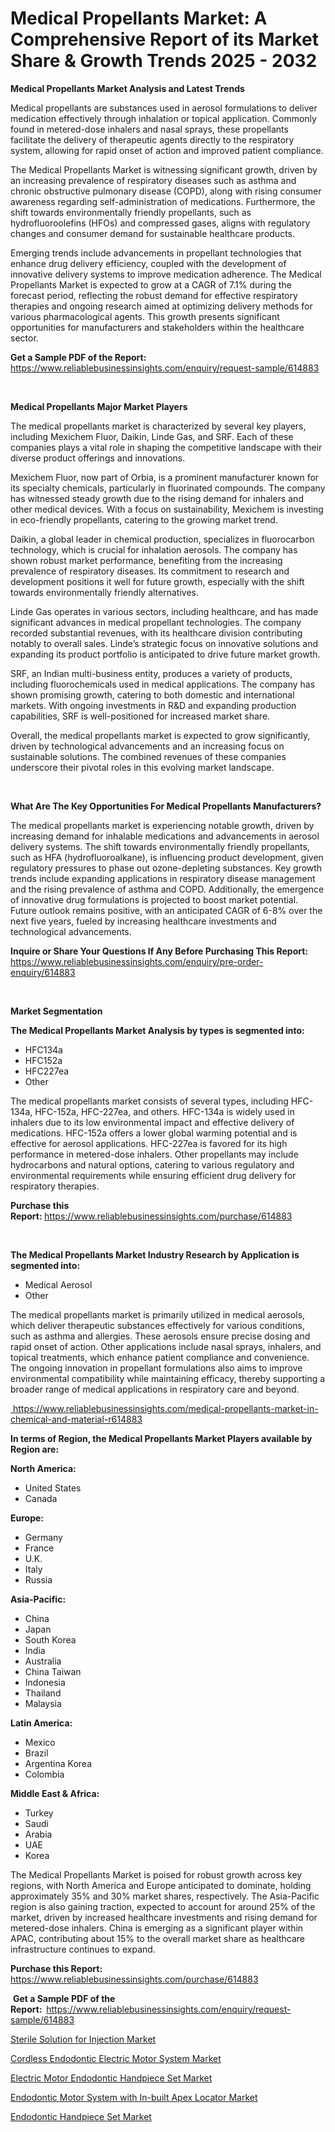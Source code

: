 <p><h1>Medical Propellants Market: A Comprehensive Report of its Market Share & Growth Trends 2025 - 2032</h1></p><p><strong>Medical Propellants Market Analysis and Latest Trends</strong></p>
<p><p>Medical propellants are substances used in aerosol formulations to deliver medication effectively through inhalation or topical application. Commonly found in metered-dose inhalers and nasal sprays, these propellants facilitate the delivery of therapeutic agents directly to the respiratory system, allowing for rapid onset of action and improved patient compliance. </p><p>The Medical Propellants Market is witnessing significant growth, driven by an increasing prevalence of respiratory diseases such as asthma and chronic obstructive pulmonary disease (COPD), along with rising consumer awareness regarding self-administration of medications. Furthermore, the shift towards environmentally friendly propellants, such as hydrofluoroolefins (HFOs) and compressed gases, aligns with regulatory changes and consumer demand for sustainable healthcare products. </p><p>Emerging trends include advancements in propellant technologies that enhance drug delivery efficiency, coupled with the development of innovative delivery systems to improve medication adherence. The Medical Propellants Market is expected to grow at a CAGR of 7.1% during the forecast period, reflecting the robust demand for effective respiratory therapies and ongoing research aimed at optimizing delivery methods for various pharmacological agents. This growth presents significant opportunities for manufacturers and stakeholders within the healthcare sector.</p></p>
<p><strong>Get a Sample PDF of the Report:&nbsp;</strong> <a href="https://www.reliablebusinessinsights.com/enquiry/request-sample/614883?utm_campaign=62&utm_medium=2&utm_source=Github&utm_content=ia&utm_term=24032025&utm_id=medical-propellants">https://www.reliablebusinessinsights.com/enquiry/request-sample/614883</a></p>
<p>&nbsp;</p>
<p><strong>Medical Propellants Major Market Players</strong></p>
<p><p>The medical propellants market is characterized by several key players, including Mexichem Fluor, Daikin, Linde Gas, and SRF. Each of these companies plays a vital role in shaping the competitive landscape with their diverse product offerings and innovations.</p><p>Mexichem Fluor, now part of Orbia, is a prominent manufacturer known for its specialty chemicals, particularly in fluorinated compounds. The company has witnessed steady growth due to the rising demand for inhalers and other medical devices. With a focus on sustainability, Mexichem is investing in eco-friendly propellants, catering to the growing market trend.</p><p>Daikin, a global leader in chemical production, specializes in fluorocarbon technology, which is crucial for inhalation aerosols. The company has shown robust market performance, benefiting from the increasing prevalence of respiratory diseases. Its commitment to research and development positions it well for future growth, especially with the shift towards environmentally friendly alternatives.</p><p>Linde Gas operates in various sectors, including healthcare, and has made significant advances in medical propellant technologies. The company recorded substantial revenues, with its healthcare division contributing notably to overall sales. Linde’s strategic focus on innovative solutions and expanding its product portfolio is anticipated to drive future market growth.</p><p>SRF, an Indian multi-business entity, produces a variety of products, including fluorochemicals used in medical applications. The company has shown promising growth, catering to both domestic and international markets. With ongoing investments in R&D and expanding production capabilities, SRF is well-positioned for increased market share.</p><p>Overall, the medical propellants market is expected to grow significantly, driven by technological advancements and an increasing focus on sustainable solutions. The combined revenues of these companies underscore their pivotal roles in this evolving market landscape.</p></p>
<p>&nbsp;</p>
<p><strong>What Are The Key Opportunities For Medical Propellants Manufacturers?</strong></p>
<p><p>The medical propellants market is experiencing notable growth, driven by increasing demand for inhalable medications and advancements in aerosol delivery systems. The shift towards environmentally friendly propellants, such as HFA (hydrofluoroalkane), is influencing product development, given regulatory pressures to phase out ozone-depleting substances. Key growth trends include expanding applications in respiratory disease management and the rising prevalence of asthma and COPD. Additionally, the emergence of innovative drug formulations is projected to boost market potential. Future outlook remains positive, with an anticipated CAGR of 6-8% over the next five years, fueled by increasing healthcare investments and technological advancements.</p></p>
<p><strong>Inquire or Share Your Questions If Any Before Purchasing This Report:</strong> <a href="https://www.reliablebusinessinsights.com/enquiry/pre-order-enquiry/614883?utm_campaign=62&utm_medium=2&utm_source=Github&utm_content=ia&utm_term=24032025&utm_id=medical-propellants">https://www.reliablebusinessinsights.com/enquiry/pre-order-enquiry/614883</a></p>
<p>&nbsp;</p>
<p><strong>Market Segmentation</strong></p>
<p><strong>The Medical Propellants Market Analysis by types is segmented into:</strong></p>
<p><ul><li>HFC134a</li><li>HFC152a</li><li>HFC227ea</li><li>Other</li></ul></p>
<p><p>The medical propellants market consists of several types, including HFC-134a, HFC-152a, HFC-227ea, and others. HFC-134a is widely used in inhalers due to its low environmental impact and effective delivery of medications. HFC-152a offers a lower global warming potential and is effective for aerosol applications. HFC-227ea is favored for its high performance in metered-dose inhalers. Other propellants may include hydrocarbons and natural options, catering to various regulatory and environmental requirements while ensuring efficient drug delivery for respiratory therapies.</p></p>
<p><strong>Purchase this Report:&nbsp;</strong><a href="https://www.reliablebusinessinsights.com/purchase/614883?utm_campaign=62&utm_medium=2&utm_source=Github&utm_content=ia&utm_term=24032025&utm_id=medical-propellants">https://www.reliablebusinessinsights.com/purchase/614883</a></p>
<p>&nbsp;</p>
<p><strong>The Medical Propellants Market Industry Research by Application is segmented into:</strong></p>
<p><ul><li>Medical Aerosol</li><li>Other</li></ul></p>
<p><p>The medical propellants market is primarily utilized in medical aerosols, which deliver therapeutic substances effectively for various conditions, such as asthma and allergies. These aerosols ensure precise dosing and rapid onset of action. Other applications include nasal sprays, inhalers, and topical treatments, which enhance patient compliance and convenience. The ongoing innovation in propellant formulations also aims to improve environmental compatibility while maintaining efficacy, thereby supporting a broader range of medical applications in respiratory care and beyond.</p></p>
<p><a href="https://www.reliablebusinessinsights.com/medical-propellants-market-in-chemical-and-material-r614883?utm_campaign=62&utm_medium=2&utm_source=Github&utm_content=ia&utm_term=24032025&utm_id=medical-propellants">&nbsp;https://www.reliablebusinessinsights.com/medical-propellants-market-in-chemical-and-material-r614883</a></p>
<p><strong>In terms of Region, the Medical Propellants Market Players available by Region are:</strong></p>
<p>
    <p> <strong> North America: </strong>
        <ul>
            <li>United States</li>
            <li>Canada</li>
        </ul>
        </p> 
    <p> <strong> Europe: </strong>
        <ul>
            <li>Germany</li>
            <li>France</li>
            <li>U.K.</li>
            <li>Italy</li>
            <li>Russia</li>
        </ul>
        </p> 
    <p> <strong> Asia-Pacific: </strong>
        <ul>
            <li>China</li>
            <li>Japan</li>
            <li>South Korea</li>
            <li>India</li>
            <li>Australia</li>
            <li>China Taiwan</li>
            <li>Indonesia</li>
            <li>Thailand</li>
            <li>Malaysia</li>
        </ul>
        </p> 
    <p> <strong> Latin America: </strong>
        <ul>
            <li>Mexico</li>
            <li>Brazil</li>
            <li>Argentina Korea</li>
            <li>Colombia</li>
        </ul>
        </p> 
    <p> <strong> Middle East & Africa: </strong>
        <ul>
            <li>Turkey</li>
            <li>Saudi</li>
            <li>Arabia</li>
            <li>UAE</li>
            <li>Korea</li>
        </ul>
    </p>
    </p>
<p><p>The Medical Propellants Market is poised for robust growth across key regions, with North America and Europe anticipated to dominate, holding approximately 35% and 30% market shares, respectively. The Asia-Pacific region is also gaining traction, expected to account for around 25% of the market, driven by increased healthcare investments and rising demand for metered-dose inhalers. China is emerging as a significant player within APAC, contributing about 15% to the overall market share as healthcare infrastructure continues to expand.</p></p>
<p><strong>Purchase this Report: </strong><a href="https://www.reliablebusinessinsights.com/purchase/614883?utm_campaign=62&utm_medium=2&utm_source=Github&utm_content=ia&utm_term=24032025&utm_id=medical-propellants">https://www.reliablebusinessinsights.com/purchase/614883</a></p>
<p>&nbsp;<strong>Get a Sample PDF of the Report:&nbsp;&nbsp;</strong><a href="https://www.reliablebusinessinsights.com/enquiry/request-sample/614883?utm_campaign=62&utm_medium=2&utm_source=Github&utm_content=ia&utm_term=24032025&utm_id=medical-propellants">https://www.reliablebusinessinsights.com/enquiry/request-sample/614883</a></p>
<p><strong></strong></p>
<p><p><a href="https://github.com/marteyfito9/Market-Research-Report-List-1/blob/main/sterile-solution-for-injection-market.md?utm_campaign=62&utm_medium=2&utm_source=Github&utm_content=ia&utm_term=24032025&utm_id=medical-propellants">Sterile Solution for Injection Market</a></p><p><a href="https://github.com/fungkychiman/Market-Research-Report-List-1/blob/main/cordless-endodontic-electric-motor-system-market.md?utm_campaign=62&utm_medium=2&utm_source=Github&utm_content=ia&utm_term=24032025&utm_id=medical-propellants">Cordless Endodontic Electric Motor System Market</a></p><p><a href="https://github.com/olesjaquah/Market-Research-Report-List-1/blob/main/electric-motor-endodontic-handpiece-set-market.md?utm_campaign=62&utm_medium=2&utm_source=Github&utm_content=ia&utm_term=24032025&utm_id=medical-propellants">Electric Motor Endodontic Handpiece Set Market</a></p><p><a href="https://github.com/seppelharjap/Market-Research-Report-List-1/blob/main/endodontic-motor-system-with-in-built-apex-locator-market.md?utm_campaign=62&utm_medium=2&utm_source=Github&utm_content=ia&utm_term=24032025&utm_id=medical-propellants">Endodontic Motor System with In-built Apex Locator Market</a></p><p><a href="https://github.com/kitsossadien/Market-Research-Report-List-1/blob/main/endodontic-handpiece-set-market.md?utm_campaign=62&utm_medium=2&utm_source=Github&utm_content=ia&utm_term=24032025&utm_id=medical-propellants">Endodontic Handpiece Set Market</a></p></p>